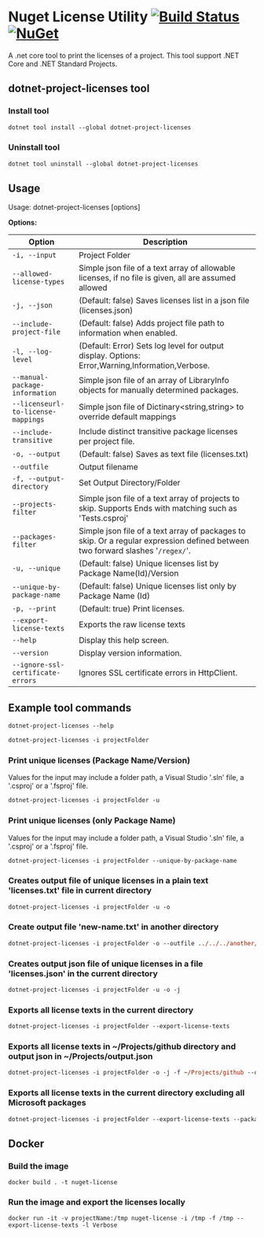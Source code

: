 # Nuget License Utility [![Build Status](https://travis-ci.com/tomchavakis/nuget-license.svg?branch=develop)](https://travis-ci.com/tomchavakis/nuget-license.svg?branch=develop) [![NuGet](https://img.shields.io/nuget/v/dotnet-project-licenses.svg)](https://www.nuget.org/packages/dotnet-project-licenses)


A .net core tool to print the licenses of a project. This tool support .NET Core and .NET Standard Projects.

## dotnet-project-licenses tool

### Install tool

```ps
dotnet tool install --global dotnet-project-licenses

```

### Uninstall tool

```ps
dotnet tool uninstall --global dotnet-project-licenses
```

## Usage

Usage: dotnet-project-licenses [options]

**Options:**

| Option | Description |
|------|-------------|
| `-i, --input` | Project Folder |
| `--allowed-license-types` | Simple json file of a text array of allowable licenses, if no file is given, all are assumed allowed |
| `-j, --json` | (Default: false) Saves licenses list in a json file (licenses.json) |
| `--include-project-file` | (Default: false) Adds project file path to information when enabled. |
| `-l, --log-level` | (Default: Error) Sets log level for output display. Options: Error,Warning,Information,Verbose. |
| `--manual-package-information` | Simple json file of an array of LibraryInfo objects for manually determined packages. |
| `--licenseurl-to-license-mappings` | Simple json file of Dictinary<string,string> to override default mappings |
| `--include-transitive` | Include distinct transitive package licenses per project file. |
| `-o, --output` | (Default: false) Saves as text file (licenses.txt) |
| `--outfile` | Output filename |
| `-f, --output-directory` | Set Output Directory/Folder |
| `--projects-filter` | Simple json file of a text array of projects to skip. Supports Ends with matching such as 'Tests.csproj' |
| `--packages-filter` | Simple json file of a text array of packages to skip. Or a regular expression defined between two forward slashes '`/regex/`'. |
| `-u, --unique` | (Default: false) Unique licenses list by Package Name(Id)/Version |
| `--unique-by-package-name` | (Default: false) Unique licenses list only by Package Name (Id) |
| `-p, --print` | (Default: true) Print licenses. |
| `--export-license-texts` | Exports the raw license texts |
| `--help` | Display this help screen. |
| `--version` | Display version information. |
| `--ignore-ssl-certificate-errors` | Ignores SSL certificate errors in HttpClient. |

## Example tool commands

```ps
dotnet-project-licenses --help
```

```ps
dotnet-project-licenses -i projectFolder
```

### Print unique licenses (Package Name/Version)

Values for the input may include a folder path, a Visual Studio '.sln' file, a '.csproj' or a '.fsproj' file.

```ps
dotnet-project-licenses -i projectFolder -u
```

### Print unique licenses (only Package Name)

Values for the input may include a folder path, a Visual Studio '.sln' file, a '.csproj' or a '.fsproj' file.

```ps
dotnet-project-licenses -i projectFolder --unique-by-package-name
```

### Creates output file of unique licenses in a plain text 'licenses.txt' file in current directory

```ps
dotnet-project-licenses -i projectFolder -u -o
```

### Create output file 'new-name.txt' in another directory

```ps
dotnet-project-licenses -i projectFolder -o --outfile ../../../another/folder/new-name.txt
```

### Creates output json file of unique licenses in a file 'licenses.json' in the current directory

```ps
dotnet-project-licenses -i projectFolder -u -o -j
```

### Exports all license texts in the current directory

```ps
dotnet-project-licenses -i projectFolder --export-license-texts
```

### Exports all license texts in ~/Projects/github directory and output json in ~/Projects/output.json

```ps
dotnet-project-licenses -i projectFolder -o -j -f ~/Projects/github --outfile ~/Projects/output.json --export-license-texts
```

### Exports all license texts in the current directory excluding all Microsoft packages

```ps
dotnet-project-licenses -i projectFolder --export-license-texts --packages-filter '/Microsoft.*/'
```

## Docker

### Build the image
```
docker build . -t nuget-license
```
### Run the image and export the licenses locally
```
docker run -it -v projectName:/tmp nuget-license -i /tmp -f /tmp --export-license-texts -l Verbose
```
